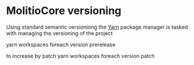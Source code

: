 # MolitioCore versioning

Using standard semantic versioniong the [Yarn](https://yarnpkg.com/cli/version) package manager is tasked with
managing the versioning of the project

yarn workspaces foreach version prerelease

to increase by patch
yarn workspaces foreach version patch
